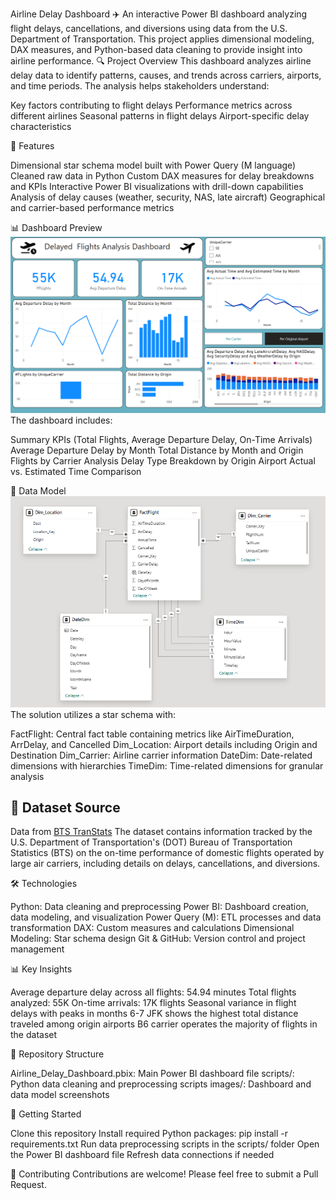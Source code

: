 Airline Delay Dashboard ✈️
An interactive Power BI dashboard analyzing flight delays, cancellations, and diversions using data from the U.S. Department of Transportation. This project applies dimensional modeling, DAX measures, and Python-based data cleaning to provide insight into airline performance.
🔍 Project Overview
This dashboard analyzes airline delay data to identify patterns, causes, and trends across carriers, airports, and time periods. The analysis helps stakeholders understand:

Key factors contributing to flight delays
Performance metrics across different airlines
Seasonal patterns in flight delays
Airport-specific delay characteristics

🔧 Features

Dimensional star schema model built with Power Query (M language)
Cleaned raw data in Python
Custom DAX measures for delay breakdowns and KPIs
Interactive Power BI visualizations with drill-down capabilities
Analysis of delay causes (weather, security, NAS, late aircraft)
Geographical and carrier-based performance metrics

📊 Dashboard Preview
![Dashboard Screenshot](images/dashboard-preview.png)
The dashboard includes:

Summary KPIs (Total Flights, Average Departure Delay, On-Time Arrivals)
Average Departure Delay by Month
Total Distance by Month and Origin
Flights by Carrier Analysis
Delay Type Breakdown by Origin Airport
Actual vs. Estimated Time Comparison

📐 Data Model
![Dashboard Screenshot](images/dimensional-model.png)
The solution utilizes a star schema with:

FactFlight: Central fact table containing metrics like AirTimeDuration, ArrDelay, and Cancelled
Dim_Location: Airport details including Origin and Destination
Dim_Carrier: Airline carrier information
DateDim: Date-related dimensions with hierarchies
TimeDim: Time-related dimensions for granular analysis

## 📁 Dataset Source
Data from [BTS TranStats](https://www.kaggle.com/datasets/giovamata/airlinedelaycauses?select=DelayedFlights.csv)
The dataset contains information tracked by the U.S. Department of Transportation's (DOT) Bureau of Transportation Statistics (BTS) on the on-time performance of domestic flights operated by large air carriers, including details on delays, cancellations, and diversions.


🛠 Technologies

Python: Data cleaning and preprocessing
Power BI: Dashboard creation, data modeling, and visualization
Power Query (M): ETL processes and data transformation
DAX: Custom measures and calculations
Dimensional Modeling: Star schema design
Git & GitHub: Version control and project management

📊 Key Insights

Average departure delay across all flights: 54.94 minutes
Total flights analyzed: 55K
On-time arrivals: 17K flights
Seasonal variance in flight delays with peaks in months 6-7
JFK shows the highest total distance traveled among origin airports
B6 carrier operates the majority of flights in the dataset

📂 Repository Structure

Airline_Delay_Dashboard.pbix: Main Power BI dashboard file
scripts/: Python data cleaning and preprocessing scripts
images/: Dashboard and data model screenshots

🚀 Getting Started

Clone this repository
Install required Python packages: pip install -r requirements.txt
Run data preprocessing scripts in the scripts/ folder
Open the Power BI dashboard file
Refresh data connections if needed

🤝 Contributing
Contributions are welcome! Please feel free to submit a Pull Request.
